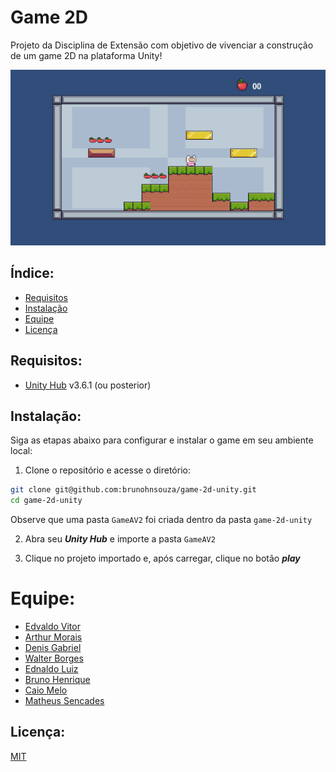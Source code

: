# Game 2D

Projeto da Disciplina de Extensão com objetivo de vivenciar a construção de um game 2D na plataforma Unity!

![Game2d](.github/game2d.png) 

## Índice:

- [Requisitos](#requisitos)
- [Instalação](#instalação)
- [Equipe](#equipe)
- [Licença](#licença)

## Requisitos:

- [Unity Hub](https://unity.com/download) v3.6.1 (ou posterior)

## Instalação:

Siga as etapas abaixo para configurar e instalar o game em seu ambiente local:

1. Clone o repositório e acesse o diretório:

```bash
git clone git@github.com:brunohnsouza/game-2d-unity.git
cd game-2d-unity
```

Observe que uma pasta `GameAV2` foi criada dentro da pasta `game-2d-unity` 

2. Abra seu _**Unity Hub**_ e importe a pasta `GameAV2`  

3. Clique no projeto importado e, após carregar, clique no botão _**play**_

# Equipe:

- [Edvaldo Vitor](https://github.com/edvaldovitor250)
- [Arthur Morais](https://github.com/arthur-morais/)
- [Denis Gabriel](https://github.com/DenisGabriel017)
- [Walter Borges](https://github.com/wabpe)
- [Ednaldo Luiz](https://github.com/EdnaldoLuiz)
- [Bruno Henrique](https://github.com/brunohnsouza)
- [Caio Melo](https://github.com/CaioMelo10)
- [Matheus Sencades](https://github.com/SecondzzMSF)
  
## Licença:

[MIT](https://choosealicense.com/licenses/mit/)
